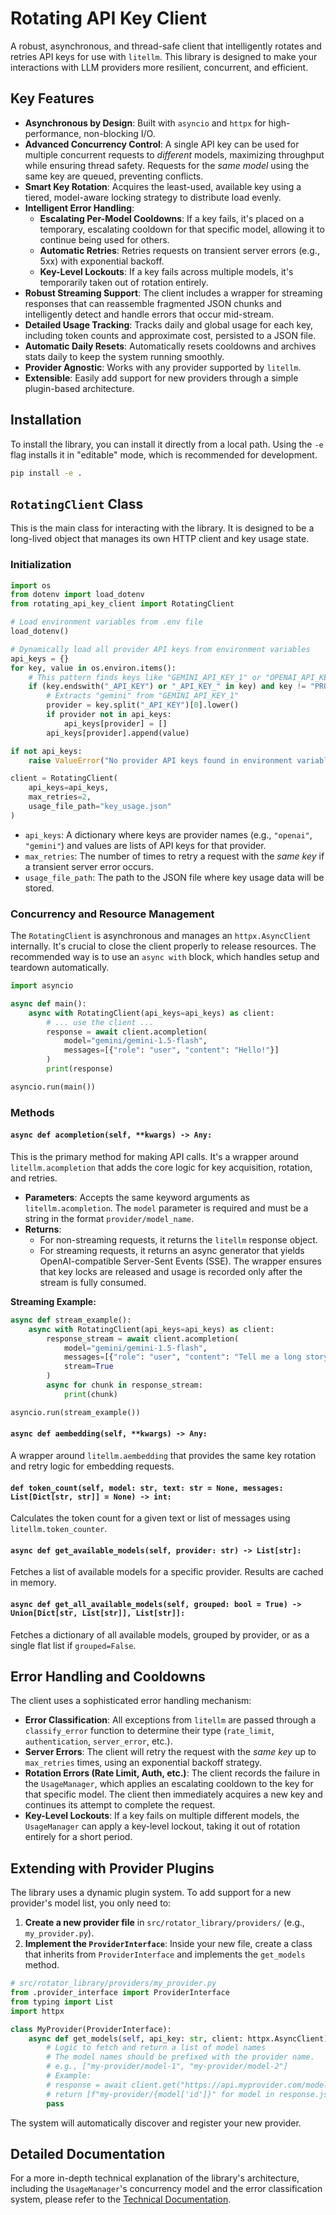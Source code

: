 # Rotating API Key Client

A robust, asynchronous, and thread-safe client that intelligently rotates and retries API keys for use with `litellm`. This library is designed to make your interactions with LLM providers more resilient, concurrent, and efficient.

## Key Features

-   **Asynchronous by Design**: Built with `asyncio` and `httpx` for high-performance, non-blocking I/O.
-   **Advanced Concurrency Control**: A single API key can be used for multiple concurrent requests to *different* models, maximizing throughput while ensuring thread safety. Requests for the *same model* using the same key are queued, preventing conflicts.
-   **Smart Key Rotation**: Acquires the least-used, available key using a tiered, model-aware locking strategy to distribute load evenly.
-   **Intelligent Error Handling**:
    -   **Escalating Per-Model Cooldowns**: If a key fails, it's placed on a temporary, escalating cooldown for that specific model, allowing it to continue being used for others.
    -   **Automatic Retries**: Retries requests on transient server errors (e.g., 5xx) with exponential backoff.
    -   **Key-Level Lockouts**: If a key fails across multiple models, it's temporarily taken out of rotation entirely.
-   **Robust Streaming Support**: The client includes a wrapper for streaming responses that can reassemble fragmented JSON chunks and intelligently detect and handle errors that occur mid-stream.
-   **Detailed Usage Tracking**: Tracks daily and global usage for each key, including token counts and approximate cost, persisted to a JSON file.
-   **Automatic Daily Resets**: Automatically resets cooldowns and archives stats daily to keep the system running smoothly.
-   **Provider Agnostic**: Works with any provider supported by `litellm`.
-   **Extensible**: Easily add support for new providers through a simple plugin-based architecture.

## Installation

To install the library, you can install it directly from a local path. Using the `-e` flag installs it in "editable" mode, which is recommended for development.

```bash
pip install -e .
```

## `RotatingClient` Class

This is the main class for interacting with the library. It is designed to be a long-lived object that manages its own HTTP client and key usage state.

### Initialization

```python
import os
from dotenv import load_dotenv
from rotating_api_key_client import RotatingClient

# Load environment variables from .env file
load_dotenv()

# Dynamically load all provider API keys from environment variables
api_keys = {}
for key, value in os.environ.items():
    # This pattern finds keys like "GEMINI_API_KEY_1" or "OPENAI_API_KEY"
    if (key.endswith("_API_KEY") or "_API_KEY_" in key) and key != "PROXY_API_KEY":
        # Extracts "gemini" from "GEMINI_API_KEY_1"
        provider = key.split("_API_KEY")[0].lower()
        if provider not in api_keys:
            api_keys[provider] = []
        api_keys[provider].append(value)

if not api_keys:
    raise ValueError("No provider API keys found in environment variables.")

client = RotatingClient(
    api_keys=api_keys,
    max_retries=2,
    usage_file_path="key_usage.json"
)
```

-   `api_keys`: A dictionary where keys are provider names (e.g., `"openai"`, `"gemini"`) and values are lists of API keys for that provider.
-   `max_retries`: The number of times to retry a request with the *same key* if a transient server error occurs.
-   `usage_file_path`: The path to the JSON file where key usage data will be stored.

### Concurrency and Resource Management

The `RotatingClient` is asynchronous and manages an `httpx.AsyncClient` internally. It's crucial to close the client properly to release resources. The recommended way is to use an `async with` block, which handles setup and teardown automatically.

```python
import asyncio

async def main():
    async with RotatingClient(api_keys=api_keys) as client:
        # ... use the client ...
        response = await client.acompletion(
            model="gemini/gemini-1.5-flash",
            messages=[{"role": "user", "content": "Hello!"}]
        )
        print(response)

asyncio.run(main())
```

### Methods

#### `async def acompletion(self, **kwargs) -> Any:`

This is the primary method for making API calls. It's a wrapper around `litellm.acompletion` that adds the core logic for key acquisition, rotation, and retries.

-   **Parameters**: Accepts the same keyword arguments as `litellm.acompletion`. The `model` parameter is required and must be a string in the format `provider/model_name`.
-   **Returns**:
    -   For non-streaming requests, it returns the `litellm` response object.
    -   For streaming requests, it returns an async generator that yields OpenAI-compatible Server-Sent Events (SSE). The wrapper ensures that key locks are released and usage is recorded only after the stream is fully consumed.

**Streaming Example:**

```python
async def stream_example():
    async with RotatingClient(api_keys=api_keys) as client:
        response_stream = await client.acompletion(
            model="gemini/gemini-1.5-flash",
            messages=[{"role": "user", "content": "Tell me a long story."}],
            stream=True
        )
        async for chunk in response_stream:
            print(chunk)

asyncio.run(stream_example())
```

#### `async def aembedding(self, **kwargs) -> Any:`

A wrapper around `litellm.aembedding` that provides the same key rotation and retry logic for embedding requests.

#### `def token_count(self, model: str, text: str = None, messages: List[Dict[str, str]] = None) -> int:`

Calculates the token count for a given text or list of messages using `litellm.token_counter`.

#### `async def get_available_models(self, provider: str) -> List[str]:`

Fetches a list of available models for a specific provider. Results are cached in memory.

#### `async def get_all_available_models(self, grouped: bool = True) -> Union[Dict[str, List[str]], List[str]]:`

Fetches a dictionary of all available models, grouped by provider, or as a single flat list if `grouped=False`.

## Error Handling and Cooldowns

The client uses a sophisticated error handling mechanism:

-   **Error Classification**: All exceptions from `litellm` are passed through a `classify_error` function to determine their type (`rate_limit`, `authentication`, `server_error`, etc.).
-   **Server Errors**: The client will retry the request with the *same key* up to `max_retries` times, using an exponential backoff strategy.
-   **Rotation Errors (Rate Limit, Auth, etc.)**: The client records the failure in the `UsageManager`, which applies an escalating cooldown to the key for that specific model. The client then immediately acquires a new key and continues its attempt to complete the request.
-   **Key-Level Lockouts**: If a key fails on multiple different models, the `UsageManager` can apply a key-level lockout, taking it out of rotation entirely for a short period.

## Extending with Provider Plugins

The library uses a dynamic plugin system. To add support for a new provider's model list, you only need to:

1.  **Create a new provider file** in `src/rotator_library/providers/` (e.g., `my_provider.py`).
2.  **Implement the `ProviderInterface`**: Inside your new file, create a class that inherits from `ProviderInterface` and implements the `get_models` method.

```python
# src/rotator_library/providers/my_provider.py
from .provider_interface import ProviderInterface
from typing import List
import httpx

class MyProvider(ProviderInterface):
    async def get_models(self, api_key: str, client: httpx.AsyncClient) -> List[str]:
        # Logic to fetch and return a list of model names
        # The model names should be prefixed with the provider name.
        # e.g., ["my-provider/model-1", "my-provider/model-2"]
        # Example:
        # response = await client.get("https://api.myprovider.com/models", headers={"Auth": api_key})
        # return [f"my-provider/{model['id']}" for model in response.json()]
        pass
```

The system will automatically discover and register your new provider.

## Detailed Documentation

For a more in-depth technical explanation of the library's architecture, including the `UsageManager`'s concurrency model and the error classification system, please refer to the [Technical Documentation](../../DOCUMENTATION.md).
